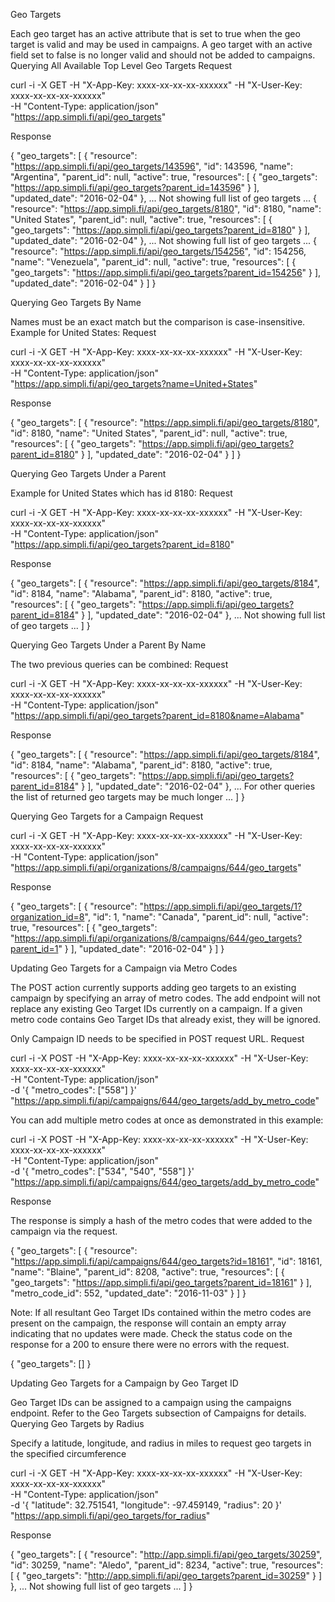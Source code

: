
Geo Targets

Each geo target has an active attribute that is set to true when the geo target is valid and may be used in campaigns. A geo target with an active field set to false is no longer valid and should not be added to campaigns.
Querying All Available Top Level Geo Targets
Request

curl -i -X GET -H "X-App-Key: xxxx-xx-xx-xx-xxxxxx" -H "X-User-Key: xxxx-xx-xx-xx-xxxxxx" \
  -H "Content-Type: application/json" \
  "https://app.simpli.fi/api/geo_targets"

Response

{
  "geo_targets": [
    {
      "resource": "https://app.simpli.fi/api/geo_targets/143596",
      "id": 143596,
      "name": "Argentina",
      "parent_id": null,
      "active": true,
      "resources": [
        {
          "geo_targets": "https://app.simpli.fi/api/geo_targets?parent_id=143596"
        }
      ],
      "updated_date": "2016-02-04"
    },
    ... Not showing full list of geo targets ...
    {
      "resource": "https://app.simpli.fi/api/geo_targets/8180",
      "id": 8180,
      "name": "United States",
      "parent_id": null,
      "active": true,
      "resources": [
        {
          "geo_targets": "https://app.simpli.fi/api/geo_targets?parent_id=8180"
        }
      ],
      "updated_date": "2016-02-04"
    },
    ... Not showing full list of geo targets ...
    {
      "resource": "https://app.simpli.fi/api/geo_targets/154256",
      "id": 154256,
      "name": "Venezuela",
      "parent_id": null,
      "active": true,
      "resources": [
        {
          "geo_targets": "https://app.simpli.fi/api/geo_targets?parent_id=154256"
        }
      ],
      "updated_date": "2016-02-04"
    }
  ]
}

Querying Geo Targets By Name

Names must be an exact match but the comparison is case-insensitive. Example for United States:
Request

curl -i -X GET -H "X-App-Key: xxxx-xx-xx-xx-xxxxxx" -H "X-User-Key: xxxx-xx-xx-xx-xxxxxx" \
  -H "Content-Type: application/json" \
  "https://app.simpli.fi/api/geo_targets?name=United+States"

Response

{
  "geo_targets": [
    {
      "resource": "https://app.simpli.fi/api/geo_targets/8180",
      "id": 8180,
      "name": "United States",
      "parent_id": null,
      "active": true,
      "resources": [
        {
          "geo_targets": "https://app.simpli.fi/api/geo_targets?parent_id=8180"
        }
      ],
      "updated_date": "2016-02-04"
    }
  ]
}

Querying Geo Targets Under a Parent

Example for United States which has id 8180:
Request

curl -i -X GET -H "X-App-Key: xxxx-xx-xx-xx-xxxxxx" -H "X-User-Key: xxxx-xx-xx-xx-xxxxxx" \
  -H "Content-Type: application/json" \
  "https://app.simpli.fi/api/geo_targets?parent_id=8180"

Response

{
  "geo_targets": [
    {
      "resource": "https://app.simpli.fi/api/geo_targets/8184",
      "id": 8184,
      "name": "Alabama",
      "parent_id": 8180,
      "active": true,
      "resources": [
        {
          "geo_targets": "https://app.simpli.fi/api/geo_targets?parent_id=8184"
        }
      ],
      "updated_date": "2016-02-04"
    },
    ... Not showing full list of geo targets ...
  ]
}

Querying Geo Targets Under a Parent By Name

The two previous queries can be combined:
Request

curl -i -X GET -H "X-App-Key: xxxx-xx-xx-xx-xxxxxx" -H "X-User-Key: xxxx-xx-xx-xx-xxxxxx" \
  -H "Content-Type: application/json" \
  "https://app.simpli.fi/api/geo_targets?parent_id=8180&name=Alabama"

Response

{
  "geo_targets": [
    {
      "resource": "https://app.simpli.fi/api/geo_targets/8184",
      "id": 8184,
      "name": "Alabama",
      "parent_id": 8180,
      "active": true,
      "resources": [
        {
          "geo_targets": "https://app.simpli.fi/api/geo_targets?parent_id=8184"
        }
      ],
      "updated_date": "2016-02-04"
    },
    ... For other queries the list of returned geo targets may be much longer ...
  ]
}

Querying Geo Targets for a Campaign
Request

curl -i -X GET -H "X-App-Key: xxxx-xx-xx-xx-xxxxxx" -H "X-User-Key: xxxx-xx-xx-xx-xxxxxx" \
  -H "Content-Type: application/json" \
  "https://app.simpli.fi/api/organizations/8/campaigns/644/geo_targets"

Response

{
  "geo_targets": [
    {
      "resource": "https://app.simpli.fi/api/geo_targets/1?organization_id=8",
      "id": 1,
      "name": "Canada",
      "parent_id": null,
      "active": true,
      "resources": [
        {
          "geo_targets": "https://app.simpli.fi/api/organizations/8/campaigns/644/geo_targets?parent_id=1"
        }
      ],
      "updated_date": "2016-02-04"
    }
  ]
}

Updating Geo Targets for a Campaign via Metro Codes

The POST action currently supports adding geo targets to an existing campaign by specifying an array of metro codes. The add endpoint will not replace any existing Geo Target IDs currently on a campaign. If a given metro code contains Geo Target IDs that already exist, they will be ignored.

Only Campaign ID needs to be specified in POST request URL.
Request

curl -i -X POST -H "X-App-Key: xxxx-xx-xx-xx-xxxxxx" -H "X-User-Key: xxxx-xx-xx-xx-xxxxxx" \
  -H "Content-Type: application/json" \
  -d '{
        "metro_codes": ["558"]
      }' \
  "https://app.simpli.fi/api/campaigns/644/geo_targets/add_by_metro_code"

You can add multiple metro codes at once as demonstrated in this example:

curl -i -X POST -H "X-App-Key: xxxx-xx-xx-xx-xxxxxx" -H "X-User-Key: xxxx-xx-xx-xx-xxxxxx" \
  -H "Content-Type: application/json" \
  -d '{
        "metro_codes": ["534", "540", "558"]
      }' \
  "https://app.simpli.fi/api/campaigns/644/geo_targets/add_by_metro_code"

Response

The response is simply a hash of the metro codes that were added to the campaign via the request.

{
  "geo_targets": [
    {
      "resource": "https://app.simpli.fi/api/campaigns/644/geo_targets?id=18161",
      "id": 18161,
      "name": "Blaine",
      "parent_id": 8208,
      "active": true,
      "resources": [
        {
          "geo_targets": "https://app.simpli.fi/api/geo_targets?parent_id=18161"
        }
      ],
      "metro_code_id": 552,
      "updated_date": "2016-11-03"
    }
  ]
}

Note: If all resultant Geo Target IDs contained within the metro codes are present on the campaign, the response will contain an empty array indicating that no updates were made. Check the status code on the response for a 200 to ensure there were no errors with the request.

{
  "geo_targets": []
}

Updating Geo Targets for a Campaign by Geo Target ID

Geo Target IDs can be assigned to a campaign using the campaigns endpoint. Refer to the Geo Targets subsection of Campaigns for details.
Querying Geo Targets by Radius

Specify a latitude, longitude, and radius in miles to request geo targets in the specified circumference

curl -i -X GET -H "X-App-Key: xxxx-xx-xx-xx-xxxxxx" -H "X-User-Key: xxxx-xx-xx-xx-xxxxxx" \
  -H "Content-Type: application/json" \
  -d '{
        "latitude": 32.751541,
        "longitude": -97.459149,
        "radius": 20
      }' \
  "https://app.simpli.fi/api/geo_targets/for_radius"

Response

{
  "geo_targets": [
    {
      "resource": "http://app.simpli.fi/api/geo_targets/30259",
      "id": 30259,
      "name": "Aledo",
      "parent_id": 8234,
      "active": true,
      "resources": [
        {
          "geo_targets": "http://app.simpli.fi/api/geo_targets?parent_id=30259"
        }
      ]
    },
    ... Not showing full list of geo targets ...
  ]
}


